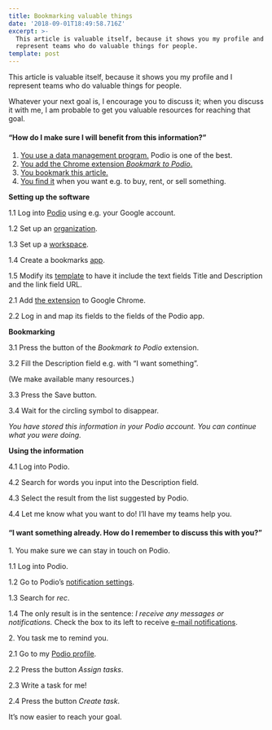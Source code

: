 ```yaml
---
title: Bookmarking valuable things
date: '2018-09-01T18:49:58.716Z'
excerpt: >-
  This article is valuable itself, because it shows you my profile and I
  represent teams who do valuable things for people.
template: post
---
```

This article is valuable itself, because it shows you my profile and I represent teams who do valuable things for people.

Whatever your next goal is, I encourage you to discuss it; when you discuss it with me, I am probable to get you valuable resources for reaching that goal.

#### **“How do I make sure I will benefit from this information?”**

1.  [You use a data management program.](#81a3) Podio is one of the best.
2.  [You add the Chrome extension *Bookmark to Podio*.](#dc21)
3.  [You bookmark this article.](#d8af)
4.  [You find it](#e3dd) when you want e.g. to buy, rent, or sell something.

**Setting up the software**

1.1 Log into [Podio](https://podio.com/signup) using e.g. your Google account.

1.2 Set up an [organization](https://help.podio.com/hc/en-us/articles/201018998-Organization-settings).

1.3 Set up a [workspace](https://help.podio.com/hc/en-us/articles/201019008-Workspace-settings).

1.4 Create a bookmarks [app](https://help.podio.com/hc/en-us/articles/201019278-Creating-apps-).

1.5 Modify its [template](https://help.podio.com/hc/en-us/articles/201019578-Modifying-app-templates) to have it include the text fields Title and Description and the link field URL.

2.1 Add [the extension](https://chrome.google.com/webstore/detail/bookmark-to-podio/gdkilgjebmnamemofpbdbchfokhmedda) to Google Chrome.

2.2 Log in and map its fields to the fields of the Podio app.

**Bookmarking**

3.1 Press the button of the *Bookmark to Podio* extension.

3.2 Fill the Description field e.g. with “I want something”.

(We make available many resources.)

3.3 Press the Save button.

3.4 Wait for the circling symbol to disappear.

*You have stored this information in your Podio account. You can continue what you were doing.*

**Using the information**

4.1 Log into Podio.

4.2 Search for words you input into the Description field.

4.3 Select the result from the list suggested by Podio.

4.4 Let me know what you want to do! I’ll have my teams help you.

#### **“I want something already. How do I remember to discuss this with you?”**

1\. You make sure we can stay in touch on Podio.

1.1 Log into Podio.

1.2 Go to Podio’s [notification settings](https://podio.com/settings/emails).

1.3 Search for *rec*.

1.4 The only result is in the sentence: *I receive any messages or notifications.* Check the box to its left to receive [e-mail notifications](https://help.podio.com/hc/en-us/articles/201019968-Email-notifications).

2\. You task me to remind you.

2.1 Go to my [Podio profile](https://podio.com/users/1106018).

2.2 Press the button *Assign tasks*.

2.3 Write a task for me!

2.4 Press the button *Create task*.

It’s now easier to reach your goal.
